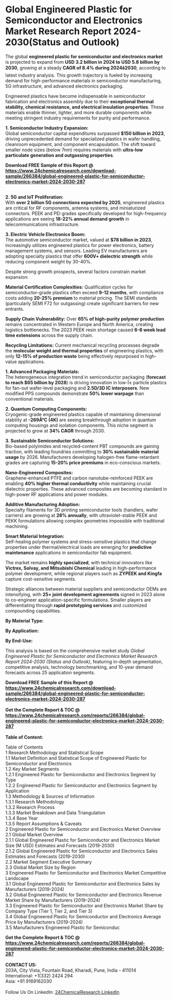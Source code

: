 <h1>Global Engineered Plastic for Semiconductor and Electronics Market Research Report 2024-2030(Status and Outlook)</h1><p>The global <strong>engineered plastic for semiconductor and electronics market</strong> is projected to expand from <strong>USD 3.2 billion in 2024 to USD 5.8 billion by 2030</strong>, growing at a steady <strong>CAGR of 8.4% during 2024â2030</strong>, according to latest industry analysis. This growth trajectory is fueled by increasing demand for high-performance materials in semiconductor manufacturing, 5G infrastructure, and advanced electronics packaging.</p><p>Engineered plastics have become indispensable in semiconductor fabrication and electronics assembly due to their <strong>exceptional thermal stability, chemical resistance, and electrical insulation properties</strong>. These materials enable thinner, lighter, and more durable components while meeting stringent industry requirements for purity and performance.</p><p><strong>1. Semiconductor Industry Expansion:</strong><br>
Global semiconductor capital expenditures surpassed <strong>$150 billion in 2023</strong>, driving unprecedented demand for specialized plastics in wafer handling, cleanroom equipment, and component encapsulation. The shift toward smaller node sizes (below 7nm) requires materials with <strong>ultra-low particulate generation and outgassing properties</strong>.</p><div><b>Download FREE Sample of this Report @ 
            <a href="https://www.24chemicalresearch.com/download-sample/266384/global-engineered-plastic-for-semiconductor-electronics-market-2024-2030-287">
            https://www.24chemicalresearch.com/download-sample/266384/global-engineered-plastic-for-semiconductor-electronics-market-2024-2030-287</a></b></div><br><p><strong>2. 5G and IoT Proliferation:</strong><br>
With <strong>over 2 billion 5G connections expected by 2025</strong>, engineered plastics are critical for RF components, antenna systems, and miniaturized connectors. PEEK and PEI grades specifically developed for high-frequency applications are seeing <strong>18-22% annual demand growth</strong> in telecommunications infrastructure.</p><p><strong>3. Electric Vehicle Electronics Boom:</strong><br>
The automotive semiconductor market, valued at <strong>$78 billion in 2023</strong>, increasingly utilizes engineered plastics for power electronics, battery management systems, and sensors. Leading EV manufacturers are adopting specialty plastics that offer <strong>600V+ dielectric strength</strong> while reducing component weight by 30-40%.</p><p>Despite strong growth prospects, several factors constrain market expansion:</p><p><strong>Material Certification Complexities:</strong> Qualification cycles for semiconductor-grade plastics often exceed <strong>9-12 months</strong>, with compliance costs adding <strong>20-25% premium</strong> to material pricing. The SEMI standards (particularly SEMI F72 for outgassing) create significant barriers for new entrants.</p><p><strong>Supply Chain Vulnerability:</strong> Over <strong>65% of high-purity polymer production</strong> remains concentrated in Western Europe and North America, creating logistics bottlenecks. The 2023 PEEK resin shortage caused <strong>6-8 week lead time extensions</strong> across the supply chain.</p><p><strong>Recycling Limitations:</strong> Current mechanical recycling processes degrade the <strong>molecular weight and thermal properties</strong> of engineering plastics, with only <strong>12-15% of production waste</strong> being effectively repurposed in high-value applications.</p><p><strong>1. Advanced Packaging Materials:</strong><br>
The heterogeneous integration trend in semiconductor packaging (<strong>forecast to reach $65 billion by 2028</strong>) is driving innovation in low-Î± particle plastics for fan-out wafer-level packaging and <strong>2.5D/3D IC interposers</strong>. New modified PPS compounds demonstrate <strong>50% lower warpage</strong> than conventional materials.</p><p><strong>2. Quantum Computing Components:</strong><br>
Cryogenic-grade engineered plastics capable of maintaining dimensional stability at <strong>-269Â°C (4K)</strong> are seeing breakthrough adoption in quantum computing housings and isolation components. This niche segment is projected to grow at <strong>34% CAGR</strong> through 2030.</p><p><strong>3. Sustainable Semiconductor Solutions:</strong><br>
Bio-based polyimides and recycled-content PBT compounds are gaining traction, with leading foundries committing to <strong>30% sustainable material usage</strong> by 2026. Manufacturers developing halogen-free flame-retardant grades are capturing <strong>15-20% price premiums</strong> in eco-conscious markets.</p><p><strong>Nano-Engineered Composites:</strong><br>
	Graphene-enhanced PTFE and carbon nanotube-reinforced PEEK are enabling <strong>40% higher thermal conductivity</strong> while maintaining crucial dielectric properties. These advanced composites are becoming standard in high-power RF applications and power modules.</p><p><strong>Additive Manufacturing Adoption:</strong><br>
	Specialty filaments for 3D printing semiconductor tools (handlers, wafer carriers) are growing at <strong>28% annually</strong>, with ultraviolet-stable PEEK and PEKK formulations allowing complex geometries impossible with traditional machining.</p><p><strong>Smart Material Integration:</strong><br>
	Self-healing polymer systems and stress-sensitive plastics that change properties under thermal/electrical loads are emerging for <strong>predictive maintenance</strong> applications in semiconductor fab equipment.</p><p>The market remains <strong>highly specialized</strong>, with technical innovators like <strong>Victrex, Solvay, and Mitsubishi Chemical</strong> leading in high-performance polymer development, while regional players such as <strong>ZYPEEK and Kingfa</strong> capture cost-sensitive segments.</p><p>Strategic alliances between material suppliers and semiconductor OEMs are intensifying, with <strong>25+ joint development agreements</strong> signed in 2023 alone to co-engineer application-specific formulations. Smaller players are differentiating through <strong>rapid prototyping services</strong> and customized compounding capabilities.</p><p><strong>By Material Type:</strong></p><p><strong>By Application:</strong></p><p><strong>By End-Use:</strong></p><p>This analysis is based on the comprehensive market study <em>Global Engineered Plastic for Semiconductor and Electronics Market Research Report 2024-2030 (Status and Outlook)</em>, featuring in-depth segmentation, competitive analysis, technology benchmarking, and 10-year demand forecasts across 25 application segments.</p><div><b>Download FREE Sample of this Report @ 
            <a href="https://www.24chemicalresearch.com/download-sample/266384/global-engineered-plastic-for-semiconductor-electronics-market-2024-2030-287">
            https://www.24chemicalresearch.com/download-sample/266384/global-engineered-plastic-for-semiconductor-electronics-market-2024-2030-287</a></b></div><br><div><b>Get the Complete Report & TOC @ 
            <a href="https://www.24chemicalresearch.com/reports/266384/global-engineered-plastic-for-semiconductor-electronics-market-2024-2030-287">
            https://www.24chemicalresearch.com/reports/266384/global-engineered-plastic-for-semiconductor-electronics-market-2024-2030-287</a></b></div><br>
            <b>Table of Content:</b><p>Table of Contents<br />
1 Research Methodology and Statistical Scope<br />
1.1 Market Definition and Statistical Scope of Engineered Plastic for Semiconductor and Electronics<br />
1.2 Key Market Segments<br />
1.2.1 Engineered Plastic for Semiconductor and Electronics Segment by Type<br />
1.2.2 Engineered Plastic for Semiconductor and Electronics Segment by Application<br />
1.3 Methodology & Sources of Information<br />
1.3.1 Research Methodology<br />
1.3.2 Research Process<br />
1.3.3 Market Breakdown and Data Triangulation<br />
1.3.4 Base Year<br />
1.3.5 Report Assumptions & Caveats<br />
2 Engineered Plastic for Semiconductor and Electronics Market Overview<br />
2.1 Global Market Overview<br />
2.1.1 Global Engineered Plastic for Semiconductor and Electronics Market Size (M USD) Estimates and Forecasts (2019-2030)<br />
2.1.2 Global Engineered Plastic for Semiconductor and Electronics Sales Estimates and Forecasts (2019-2030)<br />
2.2 Market Segment Executive Summary<br />
2.3 Global Market Size by Region<br />
3 Engineered Plastic for Semiconductor and Electronics Market Competitive Landscape<br />
3.1 Global Engineered Plastic for Semiconductor and Electronics Sales by Manufacturers (2019-2024)<br />
3.2 Global Engineered Plastic for Semiconductor and Electronics Revenue Market Share by Manufacturers (2019-2024)<br />
3.3 Engineered Plastic for Semiconductor and Electronics Market Share by Company Type (Tier 1, Tier 2, and Tier 3)<br />
3.4 Global Engineered Plastic for Semiconductor and Electronics Average Price by Manufacturers (2019-2024)<br />
3.5 Manufacturers Engineered Plastic for Semiconduc</p><div><b>Get the Complete Report & TOC @ 
            <a href="https://www.24chemicalresearch.com/reports/266384/global-engineered-plastic-for-semiconductor-electronics-market-2024-2030-287">
            https://www.24chemicalresearch.com/reports/266384/global-engineered-plastic-for-semiconductor-electronics-market-2024-2030-287</a></b></div><br><b>CONTACT US:</b><br>
            203A, City Vista, Fountain Road, Kharadi, Pune, India - 411014<br>
            International: +1(332) 2424 294<br>
            Asia: +91 9169162030 <br><br>
            Follow Us On LinkedIn: <a href="https://www.linkedin.com/company/24chemicalresearch/">24ChemicalResearch LinkedIn</a>